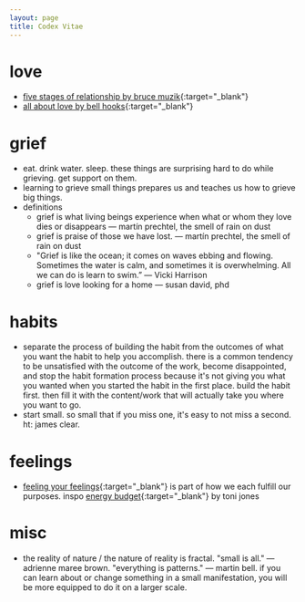 ```yaml
---
layout: page
title: Codex Vitae
---
```


# love

- [five stages of relationship by bruce muzik](https://www.loveatfirstfight.com/relationship-advice/relationship-stages/){:target="_blank"}
- [all about love by bell hooks](https://www.goodreads.com/book/show/17607.All_About_Love){:target="_blank"}

# grief

- eat. drink water. sleep. these things are surprising hard to do while grieving. get support on them. 
- learning to grieve small things prepares us and teaches us how to grieve big things. 
- definitions
	+ grief is what living beings experience when what or whom they love dies or disappears — martín prechtel, the smell of rain on dust 
	+ grief is praise of those we have lost. — martín prechtel, the smell of rain on dust 
	+ "Grief is like the ocean; it comes on waves ebbing and flowing. Sometimes the water is calm, and sometimes it is overwhelming. All we can do is learn to swim.” — Vicki Harrison
	+ grief is love looking for a home — susan david, phd


# habits

- separate the process of building the habit from the outcomes of what you want the habit to help you accomplish. there is a common tendency to be unsatisfied with the outcome of the work, become disappointed, and stop the habit formation process because it's not giving you what you wanted when you started the habit in the first place. build the habit first. then fill it with the content/work that will actually take you where you want to go. 
- start small. so small that if you miss one, it's easy to not miss a second. ht: james clear. 

# feelings

- [feeling your feelings](2022/04/08/on-feeling-your-feeilngs/){:target="_blank"} is part of how we each fulfill our purposes. inspo [energy budget](https://www.youtube.com/watch?v=2OB-6V0_QZ8&themeRefresh=1){:target="_blank"} by toni jones

# misc

- the reality of nature / the nature of reality is fractal. "small is all." — adrienne maree brown. "everything is patterns." — martin bell. if you can learn about or change something in a small manifestation, you will be more equipped to do it on a larger scale. 
